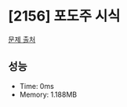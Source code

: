 # [2156] 포도주 시식

[문제 출처](https://www.acmicpc.net/problem/2156)

## 성능

- Time: 0ms
- Memory: 1.188MB